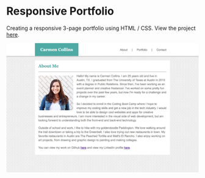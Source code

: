 # Responsive Portfolio
Creating a responsive 3-page portfolio using HTML / CSS. View the project [here](https://carmcollins.github.io/responsive-portfolio/).

<img src="assets/images/about.png">